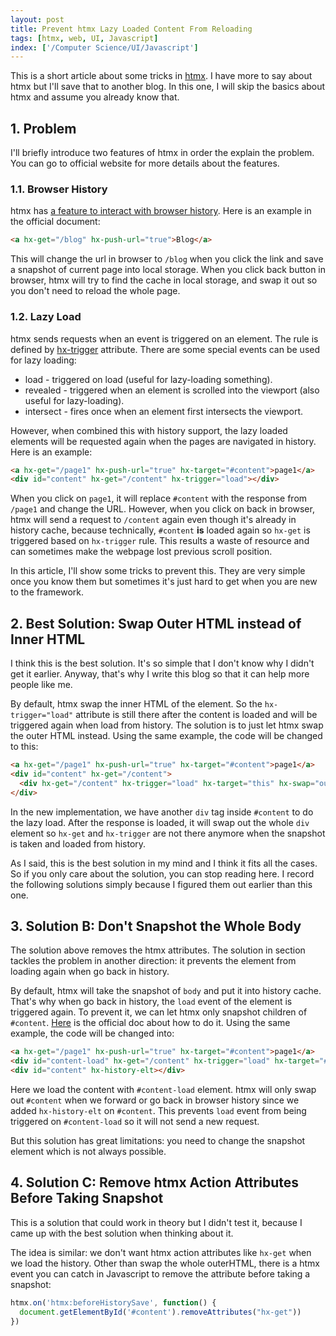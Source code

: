 ```yaml
---
layout: post
title: Prevent htmx Lazy Loaded Content From Reloading
tags: [htmx, web, UI, Javascript]
index: ['/Computer Science/UI/Javascript']
---
```


This is a short article about some tricks in [htmx](https://htmx.org). I have more to say about htmx but I'll save that to another blog. In this one, I will skip the basics about htmx and assume you already know that.

## 1. Problem

I'll briefly introduce two features of htmx in order the explain the problem. You can go to official website for more details about the features.

### 1.1. Browser History

htmx has [a feature to interact with browser history](https://htmx.org/docs/#history). Here is an example in the official document:

```html
<a hx-get="/blog" hx-push-url="true">Blog</a>
```

This will change the url in browser to `/blog` when you click the link and save a snapshot of current page into local storage. When you click back button in browser, htmx will try to find the cache in local storage, and swap it out so you don't need to reload the whole page.

### 1.2. Lazy Load

htmx sends requests when an event is triggered on an element. The rule is defined by [hx-trigger](https://htmx.org/attributes/hx-trigger/) attribute. There are some special events can be used for lazy loading:

* load - triggered on load (useful for lazy-loading something).
* revealed - triggered when an element is scrolled into the viewport (also useful for lazy-loading).
* intersect - fires once when an element first intersects the viewport.

However, when combined this with history support, the lazy loaded elements will be requested again when the pages are navigated in history. Here is an example:

```html
<a hx-get="/page1" hx-push-url="true" hx-target="#content">page1</a>
<div id="content" hx-get="/content" hx-trigger="load"></div>
```

When you click on `page1`, it will replace `#content` with the response from `/page1` and change the URL. However, when you click on back in browser, htmx will send a request to `/content` again even though it's already in history cache, because technically, `#content` **is** loaded again so `hx-get` is triggered based on `hx-trigger` rule. This results a waste of resource and can sometimes make the webpage lost previous scroll position.

In this article, I'll show some tricks to prevent this. They are very simple once you know them but sometimes it's just hard to get when you are new to the framework.

## 2. Best Solution: Swap Outer HTML instead of Inner HTML

I think this is the best solution. It's so simple that I don't know why I didn't get it earlier. Anyway, that's why I write this blog so that it can help more people like me.

By default, htmx swap the inner HTML of the element. So the `hx-trigger="load"` attribute is still there after the content is loaded and will be triggered again when load from history. The solution is to just let htmx swap the outer HTML instead. Using the same example, the code will be changed to this:

```html
<a hx-get="/page1" hx-push-url="true" hx-target="#content">page1</a>
<div id="content" hx-get="/content">
  <div hx-get="/content" hx-trigger="load" hx-target="this" hx-swap="outerHTML"></div>
</div>
```

In the new implementation, we have another `div` tag inside `#content` to do the lazy load. After the response is loaded, it will swap out the whole `div` element so `hx-get` and `hx-trigger` are not there anymore when the snapshot is taken and loaded from history.

As I said, this is the best solution in my mind and I think it fits all the cases. So if you only care about the solution, you can stop reading here. I record the following solutions simply because I figured them out earlier than this one.

## 3. Solution B: Don't Snapshot the Whole Body

The solution above removes the htmx attributes. The solution in section tackles the problem in another direction: it prevents the element from loading again when go back in history.

By default, htmx will take the snapshot of `body` and put it into history cache. That's why when go back in history, the `load` event of the element is triggered again. To prevent it, we can let htmx only snapshot children of `#content`. [Here](https://htmx.org/docs/#specifying-history-snapshot-element) is the official doc about how to do it. Using the same example, the code will be changed into:


```html
<a hx-get="/page1" hx-push-url="true" hx-target="#content">page1</a>
<div id="content-load" hx-get="/content" hx-trigger="load" hx-target="#content"></div>>
<div id="content" hx-history-elt></div>
```

Here we load the content with `#content-load` element. htmx will only swap out `#content` when we forward or go back in browser history since we added `hx-history-elt` on `#content`. This prevents `load` event from being triggered on `#content-load` so it will not send a new request.

But this solution has great limitations: you need to change the snapshot element which is not always possible.

## 4. Solution C: Remove htmx Action Attributes Before Taking Snapshot

This is a solution that could work in theory but I didn't test it, because I came up with the best solution when thinking about it.

The idea is similar: we don't want htmx action attributes like `hx-get` when we load the history. Other than swap the whole outerHTML, there is a htmx event you can catch in Javascript to remove the attribute before taking a snapshot:

```javascript
htmx.on('htmx:beforeHistorySave', function() {
  document.getElementById('#content').removeAttributes("hx-get"))
})
```
